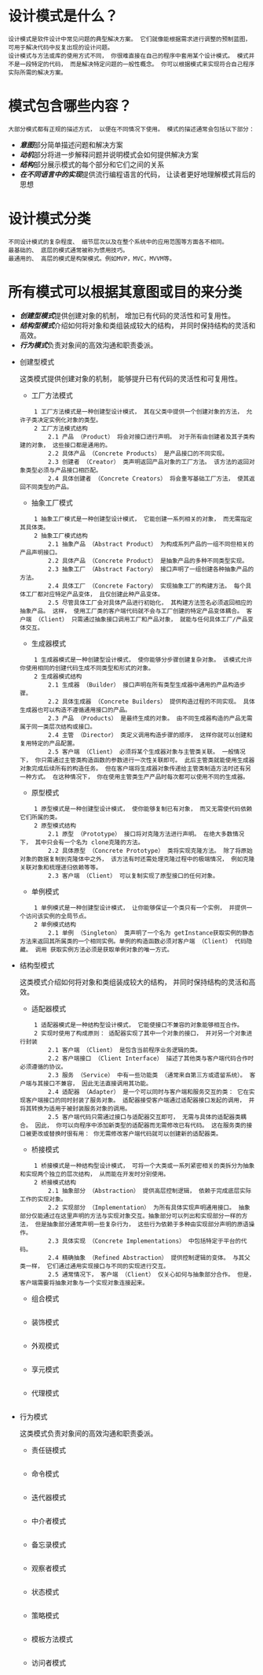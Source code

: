 
# 设计模式是什么？
    设计模式是软件设计中常见问题的典型解决方案。 它们就像能根据需求进行调整的预制蓝图， 可用于解决代码中反复出现的设计问题。
    设计模式与方法或库的使用方式不同， 你很难直接在自己的程序中套用某个设计模式。 模式并不是一段特定的代码， 而是解决特定问题的一般性概念。 你可以根据模式来实现符合自己程序实际所需的解决方案。

# 模式包含哪些内容？
    大部分模式都有正规的描述方式， 以便在不同情况下使用。 模式的描述通常会包括以下部分：
* ***意图***部分简单描述问题和解决方案
* ***动机***部分将进一步解释问题并说明模式会如何提供解决方案
* ***结构***部分展示模式的每个部分和它们之间的关系
* ***在不同语言中的实现***提供流行编程语言的代码， 让读者更好地理解模式背后的思想

# 设计模式分类
    不同设计模式的复杂程度、 细节层次以及在整个系统中的应用范围等方面各不相同。
    最基础的、 底层的模式通常被称为惯用技巧。
    最通用的、 高层的模式是构架模式。例如MVP，MVC，MVVM等。
    
# 所有模式可以根据其意图或目的来分类
* ***创建型模式***提供创建对象的机制， 增加已有代码的灵活性和可复用性。
* ***结构型模式***介绍如何将对象和类组装成较大的结构， 并同时保持结构的灵活和高效。
* ***行为模式***负责对象间的高效沟通和职责委派。

- 创建型模式

    这类模式提供创建对象的机制， 能够提升已有代码的灵活性和可复用性。
    
    - 工厂方法模式
    ```
        1 工厂方法模式是一种创建型设计模式， 其在父类中提供一个创建对象的方法， 允许子类决定实例化对象的类型。
        2 工厂方法模式结构
            2.1 产品 （Product） 将会对接口进行声明。 对于所有由创建者及其子类构建的对象， 这些接口都是通用的。
            2.2 具体产品 （Concrete Products） 是产品接口的不同实现。
            2.3 创建者 （Creator） 类声明返回产品对象的工厂方法。 该方法的返回对象类型必须与产品接口相匹配。
            2.4 具体创建者 （Concrete Creators） 将会重写基础工厂方法， 使其返回不同类型的产品。
    ```
    
    - 抽象工厂模式
    ```
        1 抽象工厂模式是一种创建型设计模式， 它能创建一系列相关的对象， 而无需指定其具体类。
        2 抽象工厂模式结构
            2.1 抽象产品 （Abstract Product） 为构成系列产品的一组不同但相关的产品声明接口。
            2.2 具体产品 （Concrete Product） 是抽象产品的多种不同类型实现。
            2.3 抽象工厂 （Abstract Factory） 接口声明了一组创建各种抽象产品的方法。
            2.4 具体工厂 （Concrete Factory） 实现抽象工厂的构建方法。 每个具体工厂都对应特定产品变体， 且仅创建此种产品变体。
            2.5 尽管具体工厂会对具体产品进行初始化， 其构建方法签名必须返回相应的抽象产品。 这样， 使用工厂类的客户端代码就不会与工厂创建的特定产品变体耦合。 客户端 （Client） 只需通过抽象接口调用工厂和产品对象， 就能与任何具体工厂/产品变体交互。
    ```
    
    - 生成器模式
    ```
        1 生成器模式是一种创建型设计模式， 使你能够分步骤创建复杂对象。 该模式允许你使用相同的创建代码生成不同类型和形式的对象。
        2 生成器模式结构
            2.1 生成器 （Builder） 接口声明在所有类型生成器中通用的产品构造步骤。
            2.2 具体生成器 （Concrete Builders） 提供构造过程的不同实现。 具体生成器也可以构造不遵循通用接口的产品。
            2.3 产品 （Products） 是最终生成的对象。 由不同生成器构造的产品无需属于同一类层次结构或接口。
            2.4 主管 （Director） 类定义调用构造步骤的顺序， 这样你就可以创建和复用特定的产品配置。
            2.5 客户端 （Client） 必须将某个生成器对象与主管类关联。 一般情况下， 你只需通过主管类构造函数的参数进行一次性关联即可。 此后主管类就能使用生成器对象完成后续所有的构造任务。 但在客户端将生成器对象传递给主管类制造方法时还有另一种方式。 在这种情况下， 你在使用主管类生产产品时每次都可以使用不同的生成器。
    ```
    
    - 原型模式
    ```
        1 原型模式是一种创建型设计模式， 使你能够复制已有对象， 而又无需使代码依赖它们所属的类。
        2 原型模式结构
            2.1 原型 （Prototype） 接口将对克隆方法进行声明。 在绝大多数情况下， 其中只会有一个名为 clone克隆的方法。
            2.2 具体原型 （Concrete Prototype） 类将实现克隆方法。 除了将原始对象的数据复制到克隆体中之外， 该方法有时还需处理克隆过程中的极端情况， 例如克隆关联对象和梳理递归依赖等等。
            2.3 客户端 （Client） 可以复制实现了原型接口的任何对象。
    ```
    
    - 单例模式
    ```
        1 单例模式是一种创建型设计模式， 让你能够保证一个类只有一个实例， 并提供一个访问该实例的全局节点。
        2 单例模式结构
            2.1 单例 （Singleton） 类声明了一个名为 get­Instance获取实例的静态方法来返回其所属类的一个相同实例。单例的构造函数必须对客户端 （Client） 代码隐藏。 调用 获取实例方法必须是获取单例对象的唯一方式。
    ```
    
- 结构型模式

    这类模式介绍如何将对象和类组装成较大的结构， 并同时保持结构的灵活和高效。
    
    - 适配器模式
    ```
        1 适配器模式是一种结构型设计模式， 它能使接口不兼容的对象能够相互合作。
        2 实现时使用了构成原则： 适配器实现了其中一个对象的接口， 并对另一个对象进行封装
            2.1 客户端 （Client） 是包含当前程序业务逻辑的类。
            2.2 客户端接口 （Client Interface） 描述了其他类与客户端代码合作时必须遵循的协议。
            2.3 服务 （Service） 中有一些功能类 （通常来自第三方或遗留系统）。 客户端与其接口不兼容， 因此无法直接调用其功能。
            2.4 适配器 （Adapter） 是一个可以同时与客户端和服务交互的类： 它在实现客户端接口的同时封装了服务对象。 适配器接受客户端通过适配器接口发起的调用， 并将其转换为适用于被封装服务对象的调用。
            2.5 客户端代码只需通过接口与适配器交互即可， 无需与具体的适配器类耦合。 因此， 你可以向程序中添加新类型的适配器而无需修改已有代码。 这在服务类的接口被更改或替换时很有用： 你无需修改客户端代码就可以创建新的适配器类。
    ```
    
    - 桥接模式
    ```
        1 桥接模式是一种结构型设计模式， 可将一个大类或一系列紧密相关的类拆分为抽象和实现两个独立的层次结构， 从而能在开发时分别使用。
        2 桥接模式结构
            2.1 抽象部分 （Abstraction） 提供高层控制逻辑， 依赖于完成底层实际工作的实现对象。
            2.2 实现部分 （Implementation） 为所有具体实现声明通用接口。 抽象部分仅能通过在这里声明的方法与实现对象交互。抽象部分可以列出和实现部分一样的方法， 但是抽象部分通常声明一些复杂行为， 这些行为依赖于多种由实现部分声明的原语操作。
            2.3 具体实现 （Concrete Implementations） 中包括特定于平台的代码。
            2.4 精确抽象 （Refined Abstraction） 提供控制逻辑的变体。 与其父类一样， 它们通过通用实现接口与不同的实现进行交互。
            2.5 通常情况下， 客户端 （Client） 仅关心如何与抽象部分合作。 但是， 客户端需要将抽象对象与一个实现对象连接起来。

    ```
    
    - 组合模式
    ```
    ```
    
    - 装饰模式
    ```
    ```
    
    - 外观模式
    ```
    ```
    
    - 享元模式
    ```
    ```
    
    - 代理模式
    ```
    ```
    
- 行为模式

    这类模式负责对象间的高效沟通和职责委派。
    
    - 责任链模式   
    ```
    ```
    
    - 命令模式
    ```
    ```
    
    - 迭代器模式
    ```
    ```
    
    - 中介者模式
    ```
    ```
    
    - 备忘录模式
    ```
    ```
    
    - 观察者模式
    ```
    ```
    
    - 状态模式
    ```
    ```
    
    - 策略模式
    ```
    ```
    
    - 模板方法模式
    ```
    ```
    
    - 访问者模式
    ```
    ```
